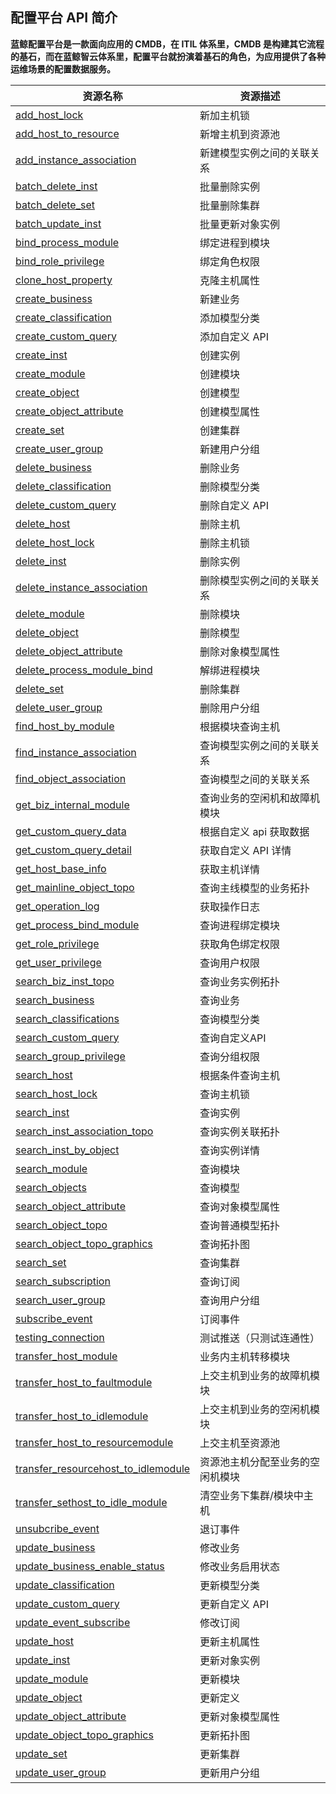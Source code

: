 ## 配置平台 API 简介

**蓝鲸配置平台是一款面向应用的 CMDB，在 ITIL 体系里，CMDB 是构建其它流程的基石，而在蓝鲸智云体系里，配置平台就扮演着基石的角色，为应用提供了各种运维场景的配置数据服务。**


|资源名称	|资源描述|
|---|---|
|[add_host_lock](5.1/API文档/CC/add_host_lock.md)| 新加主机锁|
|[add_host_to_resource](5.1/API文档/CC/add_host_to_resource.md)| 新增主机到资源池|
|[add_instance_association](5.1/API文档/CC/add_instance_association.md)| 新建模型实例之间的关联关系|
|[batch_delete_inst](5.1/API文档/CC/batch_delete_inst.md)| 批量删除实例|
|[batch_delete_set](5.1/API文档/CC/batch_delete_set.md)| 批量删除集群|
|[batch_update_inst](5.1/API文档/CC/batch_update_inst.md)| 批量更新对象实例|
|[bind_process_module](5.1/API文档/CC/bind_process_module.md)| 绑定进程到模块|
|[bind_role_privilege](5.1/API文档/CC/bind_role_privilege.md)| 绑定角色权限|
|[clone_host_property](5.1/API文档/CC/clone_host_property.md)| 克隆主机属性|
|[create_business](5.1/API文档/CC/create_business.md)| 新建业务|
|[create_classification](5.1/API文档/CC/create_classification.md)| 添加模型分类|
|[create_custom_query](5.1/API文档/CC/create_custom_query.md)| 添加自定义 API|
|[create_inst](5.1/API文档/CC/create_inst.md)| 创建实例|
|[create_module](5.1/API文档/CC/create_module.md)| 创建模块|
|[create_object](5.1/API文档/CC/create_object.md)| 创建模型|
|[create_object_attribute](5.1/API文档/CC/create_object_attribute.md)| 创建模型属性|
|[create_set](5.1/API文档/CC/create_set.md)| 创建集群|
|[create_user_group](5.1/API文档/CC/create_user_group.md)| 新建用户分组|
|[delete_business](5.1/API文档/CC/delete_business.md)| 删除业务|
|[delete_classification](5.1/API文档/CC/delete_classification.md)| 删除模型分类|
|[delete_custom_query](5.1/API文档/CC/delete_custom_query.md)| 删除自定义 API|
|[delete_host](5.1/API文档/CC/delete_host.md)| 删除主机|
|[delete_host_lock](5.1/API文档/CC/delete_host_lock.md)| 删除主机锁|
|[delete_inst](5.1/API文档/CC/delete_inst.md)| 删除实例|
|[delete_instance_association](5.1/API文档/CC/delete_instance_association.md)| 删除模型实例之间的关联关系|
|[delete_module](5.1/API文档/CC/delete_module.md)| 删除模块|
|[delete_object](5.1/API文档/CC/delete_object.md)| 删除模型|
|[delete_object_attribute](5.1/API文档/CC/delete_object_attribute.md)| 删除对象模型属性|
|[delete_process_module_bind](5.1/API文档/CC/delete_process_module_bind.md)| 解绑进程模块|
|[delete_set](5.1/API文档/CC/delete_set.md)| 删除集群|
|[delete_user_group](5.1/API文档/CC/delete_user_group.md)| 删除用户分组|
|[find_host_by_module](5.1/API文档/CC/find_host_by_module.md)| 根据模块查询主机|
|[find_instance_association](5.1/API文档/CC/find_instance_association.md)| 查询模型实例之间的关联关系|
|[find_object_association](5.1/API文档/CC/find_object_association.md)| 查询模型之间的关联关系|
|[get_biz_internal_module](5.1/API文档/CC/get_biz_internal_module.md)| 查询业务的空闲机和故障机模块|
|[get_custom_query_data](5.1/API文档/CC/get_custom_query_data.md)| 根据自定义 api 获取数据|
|[get_custom_query_detail](5.1/API文档/CC/get_custom_query_detail.md)| 获取自定义 API 详情|
|[get_host_base_info](5.1/API文档/CC/get_host_base_info.md)| 获取主机详情|
|[get_mainline_object_topo](5.1/API文档/CC/get_mainline_object_topo.md)| 查询主线模型的业务拓扑|
|[get_operation_log](5.1/API文档/CC/get_operation_log.md)| 获取操作日志|
|[get_process_bind_module](5.1/API文档/CC/get_process_bind_module.md)| 查询进程绑定模块|
|[get_role_privilege](5.1/API文档/CC/get_role_privilege.md)| 获取角色绑定权限|
|[get_user_privilege](5.1/API文档/CC/get_user_privilege.md)| 查询用户权限|
|[search_biz_inst_topo](5.1/API文档/CC/search_biz_inst_topo.md)| 查询业务实例拓扑|
|[search_business](5.1/API文档/CC/search_business.md)| 查询业务|
|[search_classifications](5.1/API文档/CC/search_classifications.md)| 查询模型分类|
|[search_custom_query](5.1/API文档/CC/search_custom_query.md)| 查询自定义API|
|[search_group_privilege](5.1/API文档/CC/search_group_privilege.md)| 查询分组权限|
|[search_host](5.1/API文档/CC/search_host.md)| 根据条件查询主机|
|[search_host_lock](5.1/API文档/CC/search_host_lock.md)| 查询主机锁|
|[search_inst](5.1/API文档/CC/search_inst.md)| 查询实例|
|[search_inst_association_topo](5.1/API文档/CC/search_inst_association_topo.md)| 查询实例关联拓扑|
|[search_inst_by_object](5.1/API文档/CC/search_inst_by_object.md)| 查询实例详情|
|[search_module](5.1/API文档/CC/search_module.md)| 查询模块|
|[search_objects](5.1/API文档/CC/search_objects.md)| 查询模型|
|[search_object_attribute](5.1/API文档/CC/search_object_attribute.md)| 查询对象模型属性|
|[search_object_topo](5.1/API文档/CC/search_object_topo.md)| 查询普通模型拓扑|
|[search_object_topo_graphics](5.1/API文档/CC/search_object_topo_graphics.md)| 查询拓扑图|
|[search_set](5.1/API文档/CC/search_set.md)| 查询集群|
|[search_subscription](5.1/API文档/CC/search_subscription.md)| 查询订阅|
|[search_user_group](5.1/API文档/CC/search_user_group.md)| 查询用户分组|
|[subscribe_event](5.1/API文档/CC/subscribe_event.md)| 订阅事件|
|[testing_connection](5.1/API文档/CC/testing_connection.md)| 测试推送（只测试连通性）|
|[transfer_host_module](5.1/API文档/CC/transfer_host_module.md)| 业务内主机转移模块|
|[transfer_host_to_faultmodule](5.1/API文档/CC/transfer_host_to_faultmodule.md)| 上交主机到业务的故障机模块|
|[transfer_host_to_idlemodule](5.1/API文档/CC/transfer_host_to_idlemodule.md)| 上交主机到业务的空闲机模块|
|[transfer_host_to_resourcemodule](5.1/API文档/CC/transfer_host_to_resourcemodule.md)| 上交主机至资源池|
|[transfer_resourcehost_to_idlemodule](5.1/API文档/CC/transfer_resourcehost_to_idlemodule.md)| 资源池主机分配至业务的空闲机模块|
|[transfer_sethost_to_idle_module](5.1/API文档/CC/transfer_sethost_to_idle_module.md)| 清空业务下集群/模块中主机|
|[unsubcribe_event](5.1/API文档/CC/unsubcribe_event.md)| 退订事件|
|[update_business](5.1/API文档/CC/update_business.md)| 修改业务|
|[update_business_enable_status](5.1/API文档/CC/update_business_enable_status.md)| 修改业务启用状态|
|[update_classification](5.1/API文档/CC/update_classification.md)| 更新模型分类|
|[update_custom_query](5.1/API文档/CC/update_custom_query.md)| 更新自定义 API|
|[update_event_subscribe](5.1/API文档/CC/update_event_subscribe.md)| 修改订阅|
|[update_host](5.1/API文档/CC/update_host.md)| 更新主机属性|
|[update_inst](5.1/API文档/CC/update_inst.md)| 更新对象实例|
|[update_module](5.1/API文档/CC/update_module.md)| 更新模块|
|[update_object](5.1/API文档/CC/update_object.md)| 更新定义|
|[update_object_attribute](5.1/API文档/CC/update_object_attribute.md)| 更新对象模型属性|
|[update_object_topo_graphics](5.1/API文档/CC/update_object_topo_graphics.md)| 更新拓扑图|
|[update_set](5.1/API文档/CC/update_set.md)| 更新集群|
|[update_user_group](5.1/API文档/CC/update_user_group.md)| 更新用户分组|
